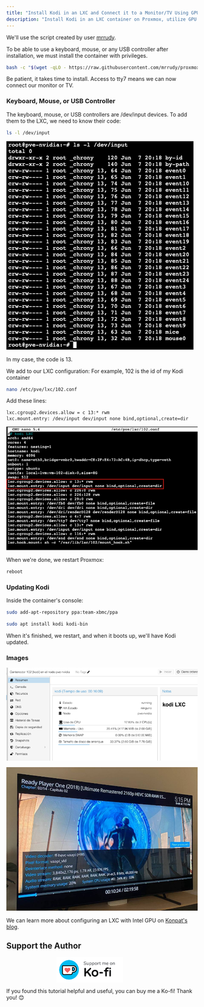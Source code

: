 ```yaml
---
title: "Install Kodi in an LXC and Connect it to a Monitor/TV Using GPU Acceleration"
description: "Install Kodi in an LXC container on Proxmox, utilize GPU acceleration, and connect it to your TV, turning your Proxmox server into an all-in-one media center."
---
```




We'll use the script created by user [mrrudy](https://github.com/mrrudy).

To be able to use a keyboard, mouse, or any USB controller after installation, we must install the container with privileges.

```bash
bash -c "$(wget -qLO - https://raw.githubusercontent.com/mrrudy/proxmoxHelper/main/ct/kodi-v1.sh)"
```

Be patient, it takes time to install.
Access to tty7 means we can now connect our monitor or TV.

### Keyboard, Mouse, or USB Controller

The keyboard, mouse, or USB controllers are /dev/input devices. To add them to the LXC, we need to know their code:

```bash
ls -l /dev/input
```

![Input devices list](https://raw.githubusercontent.com/MacRimi/ProxMenux/main/guides/kodi/kodi1.png)

In my case, the code is 13.

We add to our LXC configuration:
For example, 102 is the id of my Kodi container

```bash
nano /etc/pve/lxc/102.conf
```

Add these lines:

```
lxc.cgroup2.devices.allow = c 13:* rwm 
lxc.mount.entry: /dev/input dev/input none bind,optional,create=dir
```

![LXC configuration](https://raw.githubusercontent.com/MacRimi/ProxMenux/main/guides/kodi/kodi2.png)

When we're done, we restart Proxmox:

```bash
reboot
```

### Updating Kodi

Inside the container's console:

```bash
sudo add-apt-repository ppa:team-xbmc/ppa
```

```bash
sudo apt install kodi kodi-bin
```

When it's finished, we restart, and when it boots up, we'll have Kodi updated.

### Images

![Kodi interface 1](https://raw.githubusercontent.com/MacRimi/ProxMenux/main/guides/kodi/kodi3.png)

![Kodi interface 2](https://raw.githubusercontent.com/MacRimi/ProxMenux/main/guides/kodi/kodi4.jpeg)

We can learn more about configuring an LXC with Intel GPU on [Konpat's blog](https://blog.konpat.me/dev/2019/03/11/setting-up-lxc-for-intel-gpu-proxmox.html).

## Support the Author

<div style="display: flex; justify-content: center; align-items: center;">
  <a href="https://ko-fi.com/G2G313ECAN" target="_blank" style="display: flex; align-items: center; text-decoration: none;">
    <img src="https://raw.githubusercontent.com/MacRimi/HWEncoderX/main/images/kofi.png" alt="Support me on Ko-fi" style="width:175px; margin-right:65px;"/>
  </a>
</div>

If you found this tutorial helpful and useful, you can buy me a Ko-fi! Thank you! 😊